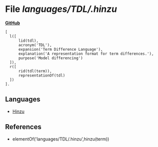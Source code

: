 # File _languages/TDL/.hinzu_
**[GitHub](https://github.com/softlang/yas/blob/master/languages/TDL/.hinzu)**
```
[
  l([
      lid(tdl),
      acronym('TDL'),
      expansion('Term Difference Language'),
      explanation('A representation format for term differences.'),
      purpose('Model differencing')
  ]),
  r([
      rid(tdl(term)),
      representationOf(tdl)
  ])
].
```

## Languages
* [Hinzu](../languages/Hinzu.md)

## References
* elementOf('languages/TDL/.hinzu',hinzu(term))
